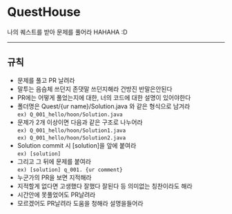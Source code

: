 # QuestHouse
나의 퀘스트를 받아 문제를 풀어라 HAHAHA :D


---
## 규칙
- 문제를 풀고 PR 날려라
- 말투는 음슴체 쓰던지 존댓말 쓰던지해라 건방진 반말은안된다
- PR에는 어떻게 풀었는지에 대한, 너의 코드에 대한 설명이 있어야한다
- 폴더명은 Quest/{ur name}/Solution.java 와 같은 형식으로 남겨라 </br>
	`ex) Q_001_hello/hoon/Solution.java`
- 문제가 2개 이상이면 다음과 같은 구조로 나누어라 </br>
	`ex) Q_001_hello/hoon/Solution1.java` </br>
 	`ex) Q_001_hello/hoon/Solution2.java` </br>
- Solution commit 시 [solution]을 앞에 붙여라 </br>
  	`ex) [solution]`
- 그리고 그 뒤에 문제를 붙여라 </br>
	`ex) [solution] q_001. {ur comment}`
- 누군가의 PR을 보면 지적해라
- 지적할게 없다면 고생했다 잘했다 잘된다 등 의미없는 칭찬이라도 해라
- 시간안에 못풀었어도 PR날려라
- 모르겠어도 PR날려라 도움을 청해라 설명을들어라


